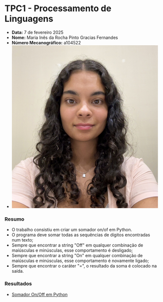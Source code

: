 # TPC1 - Processamento de Linguagens

- **Data:** 7 de fevereiro 2025
- **Nome:** Maria Inês da Rocha Pinto Gracias Fernandes
- **Número Mecanográfico:** a104522
- ![a104522](./foto.jpg)

### Resumo 
- O trabalho consistiu em criar um somador on/of em Python.
- O programa deve somar todas as sequências de dígitos encontradas num texto;
- Sempre que encontrar a string "Off" em qualquer combinação de maiúsculas e minúsculas, esse comportamento é desligado;
- Sempre que encontrar a string "On" em qualquer combinação de maiúsculas e minúsculas, esse comportamento é novamente ligado;
- Sempre que encontrar o caráter "=", o resultado da soma é colocado na saída.

### Resultados
- [Somador On/Off em Python](https://github.com/24inesfernandes/PL2025-A104522/blob/main/TPC1/tpc1.py)
